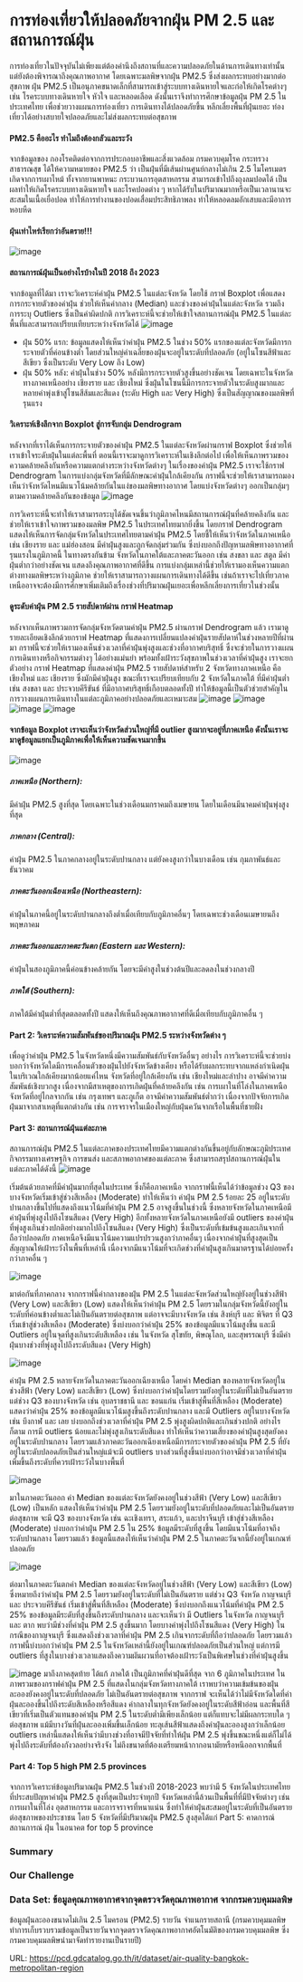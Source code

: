 # การท่องเที่ยวให้ปลอดภัยจากฝุ่น PM 2.5 และสถานการณ์ฝุ่น
การท่องเที่ยวในปัจจุบันไม่เพียงแต่ต้องคำนึงถึงสถานที่และความปลอดภัยในด้านการเดินทางเท่านั้น แต่ยังต้องพิจารณาถึงคุณภาพอากาศ โดยเฉพาะมลพิษจากฝุ่น PM2.5 ซึ่งส่งผลกระทบอย่างมากต่อสุขภาพ ฝุ่น PM2.5 เป็นอนุภาคขนาดเล็กที่สามารถเข้าสู่ระบบทางเดินหายใจและก่อให้เกิดโรคต่างๆ เช่น โรคระบบทางเดินหายใจ หัวใจ และหลอดเลือด ดังนั้นเราจึงทำการศึกษาข้อมูลฝุ่น PM 2.5 ในประเทศไทย  เพื่อช่วยวางแผนการท่องเที่ยว การเดินทางได้ปลอดภัยขึ้น หลีกเลี่ยงพื้นที่ฝุ่นเยอะ ท่องเที่ยวได้อย่างสบายใจปลอดภัยและไม่ส่งผลกระทบต่อสุขภาพ

####  PM2.5 คืออะไร ทำไมถึงต้องกลัวและระวัง
จากข้อมูลของ กองโรคติดต่อจากการประกอบอาชีพและสิ่งแวดล้อม กรมควบคุมโรค กระทรวงสาธารณสุข ได้ให้ความหมายของ PM2.5 ว่า เป็นฝุ่นที่มีเส้นผ่านศูนย์กลางไม่เกิน 2.5 ไมโครเมตร เกิดจากการเผาไหม้ ทั้งจากยานพาหนะ กระบวนการอุตสาหกรรม สามารถเข้าไปถึงถุงลมปอดได้ เป็นผลทำให้เกิดโรคระบบทางเดินหายใจ และโรคปอดต่าง ๆ หากได้รับในปริมาณมากหรือเป็นเวลานานจะสะสมในเนื้อเยื่อปอด ทำให้การทำงานของปอดเสื่อมประสิทธิภาพลง ทำให้หลอดลมอักเสบและมีอาการหอบหืด
#### ฝุ่นเท่าไหร่เรียกว่าอันตราย!!!

![image](ระดับสีค่าฝุ่น-PM-2.5.png)

#### สถานการณ์ฝุ่นเป็นอย่างไรบ้างในปี 2018 ถึง 2023
 จากข้อมูลที่ได้มา เราจะวิเคราะห์ค่าฝุ่น PM2.5 ในแต่ละจังหวัด โดยใช้ กราฟ Boxplot เพื่อแสดงการกระจายตัวของค่าฝุ่น ช่วยให้เห็นค่ากลาง (Median) และช่วงของค่าฝุ่นในแต่ละจังหวัด รวมถึงการระบุ Outliers ซึ่งเป็นค่าผิดปกติ การวิเคราะห์นี้จะช่วยให้เข้าใจสถานการณ์ฝุ่น PM2.5 ในแต่ละพื้นที่และสามารถเปรียบเทียบระหว่างจังหวัดได้
![image](Boxplot-All.png)

- ฝุ่น 50% แรก: 
ข้อมูลแสดงให้เห็นว่าค่าฝุ่น PM2.5 ในช่วง 50% แรกของแต่ละจังหวัดมีการกระจายตัวที่ค่อนข้างต่ำ โดยส่วนใหญ่ค่าเฉลี่ยของฝุ่นจะอยู่ในระดับที่ปลอดภัย (อยู่ในโซนสีฟ้าและสีเขียว ซึ่งเป็นระดับ Very Low ถึง Low)
- ฝุ่น 50% หลัง:
 ค่าฝุ่นในช่วง 50% หลังมีการกระจายตัวสูงขึ้นอย่างชัดเจน โดยเฉพาะในจังหวัดทางภาคเหนืออย่าง เชียงราย และ เชียงใหม่ ซึ่งฝุ่นในโซนนี้มีการกระจายตัวในระดับสูงมากและหลายค่าพุ่งเข้าสู่โซนสีส้มและสีแดง (ระดับ High และ Very High) ซึ่งเป็นสัญญาณของมลพิษที่รุนแรง

#### วิเคราะห์เชิงลึกจาก Boxplot สู่การจับกลุ่ม Dendrogram
หลังจากที่เราได้เห็นการกระจายตัวของค่าฝุ่น PM2.5 ในแต่ละจังหวัดผ่านกราฟ Boxplot ซึ่งช่วยให้เราเข้าใจระดับฝุ่นในแต่ละพื้นที่ ตอนนี้เราจะมาดูการวิเคราะห์ในเชิงลึกต่อไป เพื่อให้เห็นภาพรวมของความคล้ายคลึงกันหรือความแตกต่างระหว่างจังหวัดต่างๆ ในเรื่องของค่าฝุ่น PM2.5 เราจะใช้กราฟ Dendrogram ในการแบ่งกลุ่มจังหวัดที่มีลักษณะค่าฝุ่นใกล้เคียงกัน กราฟนี้จะช่วยให้เราสามารถมองเห็นว่าจังหวัดไหนมีแนวโน้มคล้ายกันในแง่ของมลพิษทางอากาศ โดยแบ่งจังหวัดต่างๆ ออกเป็นกลุ่มๆ ตามความคล้ายคลึงกันของข้อมูล
![image](THDendogram.png)

การวิเคราะห์นี้จะทำให้เราสามารถระบุได้ชัดเจนขึ้นว่าภูมิภาคไหนมีสถานการณ์ฝุ่นที่คล้ายคลึงกัน และช่วยให้เราเข้าใจภาพรวมของมลพิษ PM2.5 ในประเทศไทยมากยิ่งขึ้น โดยกราฟ Dendrogram แสดงให้เห็นการจัดกลุ่มจังหวัดในประเทศไทยตามค่าฝุ่น PM2.5 โดยชี้ให้เห็นว่าจังหวัดในภาคเหนือ เช่น เชียงราย และ แม่ฮ่องสอน มีค่าฝุ่นสูงและถูกจัดกลุ่มร่วมกัน ซึ่งบ่งบอกถึงปัญหามลพิษทางอากาศที่รุนแรงในภูมิภาคนี้ ในทางตรงกันข้าม จังหวัดในภาคใต้และภาคตะวันออก เช่น สงขลา และ สตูล มีค่าฝุ่นต่ำกว่าอย่างชัดเจน แสดงถึงคุณภาพอากาศที่ดีขึ้น การแบ่งกลุ่มเหล่านี้ช่วยให้เรามองเห็นความแตกต่างทางมลพิษระหว่างภูมิภาค ช่วยให้เราสามารถวางแผนการเดินทางได้ดีขึ้น เช่นถ้าเราจะไปเที่ยวภาคเหนืออาจจะต้องมีการศึกษาเพิ่มเติมถึงเรื่องช่วงที่ปริมาณฝุ่นเยอะเพื่อหลีกเลี่ยงการเที่ยวในช่วงนั้น

#### ดูระดับค่าฝุ่น PM 2.5 รายสัปดาห์ผ่าน กราฟ Heatmap
หลังจากเห็นภาพรวมการจัดกลุ่มจังหวัดตามค่าฝุ่น PM2.5 ผ่านกราฟ Dendrogram แล้ว เรามาดูรายละเอียดเชิงลึกด้วยกราฟ Heatmap ที่แสดงการเปลี่ยนแปลงค่าฝุ่นรายสัปดาห์ในช่วงหลายปีที่ผ่านมา กราฟนี้จะช่วยให้เรามองเห็นช่วงเวลาที่ค่าฝุ่นพุ่งสูงและช่วงที่อากาศบริสุทธิ์ ซึ่งจะช่วยในการวางแผนการเดินทางหรือกิจกรรมต่างๆ ได้อย่างแม่นยำ พร้อมทั้งเฝ้าระวังสุขภาพในช่วงเวลาที่ค่าฝุ่นสูง  เราจะยกตัวอย่าง กราฟ Heatmap ที่แสดงค่าฝุ่น PM2.5 รายสัปดาห์สำหรับ 2 จังหวัดทางภาคเหนือ คือ เชียงใหม่ และ เชียงราย ซึ่งมักมีค่าฝุ่นสูง ขณะที่เราจะเปรียบเทียบกับ 2 จังหวัดในภาคใต้ ที่มีค่าฝุ่นต่ำ เช่น สงขลา และ ประจวบคีรีขันธ์ ที่มีอากาศบริสุทธิ์เกือบตลอดทั้งปี ทำให้ข้อมูลนี้เป็นตัวช่วยสำคัญในการวางแผนการเดินทางในแต่ละภูมิภาคอย่างปลอดภัยและเหมาะสม
![image](เชียงราย.png)
![image](แม่ฮ่องสอน.png)
![image](สงขลา.png)
![image](สตูล.png)
#### จากข้อมูล Boxplot เราจะเห็นว่าจังหวัดส่วนใหญ่ที่มี outlier สูงมากจะอยู่ที่ภาคเหนือ ดังนั้นเราจะมาดูข้อมูลแยกเป็นภูมิภาคเพื่อให้เห็นความชัดเจนมากขึ้น
![image](AverageByRegion.png)

##### ภาคเหนือ (Northern): 
มีค่าฝุ่น PM2.5 สูงที่สุด โดยเฉพาะในช่วงเดือนมกราคมถึงเมษายน โดยในเดือนมีนาคมค่าฝุ่นพุ่งสูงที่สุด 
##### ภาคกลาง (Central):
ค่าฝุ่น PM2.5 ในภาคกลางอยู่ในระดับปานกลาง แต่ยังคงสูงกว่าในบางเดือน เช่น กุมภาพันธ์และธันวาคม
##### ภาคตะวันออกเฉียงเหนือ (Northeastern):
ค่าฝุ่นในภาคนี้อยู่ในระดับปานกลางถึงต่ำเมื่อเทียบกับภูมิภาคอื่นๆ โดยเฉพาะช่วงเดือนเมษายนถึงพฤษภาคม
##### ภาคตะวันออกและภาคตะวันตก (Eastern และ Western):
ค่าฝุ่นในสองภูมิภาคนี้ค่อนข้างคล้ายกัน โดยจะมีค่าสูงในช่วงต้นปีและลดลงในช่วงกลางปี
##### ภาคใต้ (Southern):
ภาคใต้มีค่าฝุ่นต่ำที่สุดตลอดทั้งปี แสดงให้เห็นถึงคุณภาพอากาศที่ดีเมื่อเทียบกับภูมิภาคอื่น ๆ

#### Part 2: วิเคราะห์ความสัมพันธ์ของปริมาณฝุ่น PM2.5 ระหว่างจังหวัดต่าง ๆ</span>

เพื่อดูว่าค่าฝุ่น PM2.5 ในจังหวัดหนึ่งมีความสัมพันธ์กับจังหวัดอื่นๆ อย่างไร การวิเคราะห์นี้จะช่วยบ่งบอกว่าจังหวัดใดมีการเคลื่อนตัวของฝุ่นไปยังจังหวัดข้างเคียง หรือได้รับผลกระทบจากแหล่งกำเนิดฝุ่นในบริเวณใกล้เคียงมากน้อยแค่ไหน
จังหวัดที่อยู่ใกล้เคียงกัน เช่น เชียงใหม่และลำปาง อาจมีค่าความสัมพันธ์เชิงบวกสูง เนื่องจากมีสาเหตุของการเกิดฝุ่นที่คล้ายคลึงกัน เช่น การเผาในที่โล่งในภาคเหนือ
จังหวัดที่อยู่ไกลจากกัน เช่น กรุงเทพฯ และภูเก็ต อาจมีค่าความสัมพันธ์ต่ำกว่า เนื่องจากปัจจัยการเกิดฝุ่นมาจากสาเหตุที่แตกต่างกัน เช่น การจราจรในเมืองใหญ่กับฝุ่นควันจากเรือในพื้นที่ชายฝั่ง

#### Part 3:  สถานการณ์ฝุ่นแต่ละภาค
สถานการณ์ฝุ่น PM2.5 ในแต่ละภาคของประเทศไทยมีความแตกต่างกันขึ้นอยู่กับลักษณะภูมิประเทศ กิจกรรมทางเศรษฐกิจ การขนส่ง และสภาพอากาศของแต่ละภาค ซึ่งสามารถสรุปสถานการณ์ฝุ่นในแต่ละภาคได้ดังนี้
![image](north.png)

เริ่มต้นด้วยภาคที่มีค่าฝุ่นมากที่สุดในประเทศ ซึ่งก็คือภาคเหนือ จากกราฟนี้เห็นได้ว่าข้อมูลช่วง Q3 ของบางจังหวัดเริ่มเข้าสู่ช่วงสีเหลือง (Moderate) ทำให้เห็นว่า ค่าฝุ่น PM 2.5 ร้อยละ 25 อยู่ในระดับปานกลางขึ้นไปที่แสดงถึงแนวโน้มที่ค่าฝุ่น PM 2.5 อาจสูงขึ้นในช่วงนี้ ซึ่งหลายจังหวัดในภาคเหนือมีค่าฝุ่นที่พุ่งสูงไปถึงโซนสีแดง (Very High) อีกทั้งหลายจังหวัดในภาคเหนือยังมี outliers ของค่าฝุ่นที่พุ่งสูงเกินช่วงปกติอย่างมากไปถึงโซนสีแดง (Very High) ซึ่งเป็นระดับที่เข้มข้นสูงและเกินจากที่ถือว่าปลอดภัย ภาคเหนือจึงมีแนวโน้มความแปรปรวนสูงกว่าภาคอื่นๆ เนื่องจากค่าฝุ่นที่สูงสุดเป็นสัญญาณให้เฝ้าระวังในพื้นที่เหล่านี้ เนื่องจากมีแนวโน้มที่จะเกิดช่วงที่ค่าฝุ่นสูงเกินมาตรฐานได้บ่อยครั้งกว่าภาคอื่น ๆ


![image](Central.png)

มาต่อกันที่ภาคกลาง จากกราฟนี้ค่ากลางของฝุ่น PM 2.5 ในแต่ละจังหวัดส่วนใหญ่ยังอยู่ในช่วงสีฟ้า (Very Low) และสีเขียว (Low) แสดงให้เห็นว่าค่าฝุ่น PM 2.5 โดยรวมในกลุ่มจังหวัดนี้ยังอยู่ในระดับที่ค่อนข้างต่ำและไม่เป็นอันตรายต่อสุขภาพ แต่อาจจะมีบางจังหวัด เช่น สิงห์บุรี และ พิจิตร ที่ Q3 เริ่มเข้าสู่ช่วงสีเหลือง (Moderate) ซึ่งบ่งบอกว่าค่าฝุ่น 25% ของข้อมูลมีแนวโน้มสูงขึ้น  และมี Outliers อยู่ในจุดที่สูงเกินระดับสีเหลือง เช่น ในจังหวัด สุโขทัย, พิษณุโลก, และสุพรรณบุรี ซึ่งมีค่าฝุ่นบางช่วงที่พุ่งสูงไปถึงระดับสีแดง (Very High)  


![image](Northeastern.png)

ค่าฝุ่น PM 2.5 หลายจังหวัดในภาคตะวันออกเฉียงเหนือ โดยค่า Median ของหลายจังหวัดอยู่ในช่วงสีฟ้า (Very Low) และสีเขียว (Low) ซึ่งบ่งบอกว่าค่าฝุ่นโดยรวมยังอยู่ในระดับที่ไม่เป็นอันตราย แต่ช่วง Q3 ของบางจังหวัด เช่น อุบลราชธานี และ ขอนแก่น เริ่มเข้าสู่พื้นที่สีเหลือง (Moderate) แสดงว่าค่าฝุ่น 25% ของข้อมูลมีแนวโน้มสูงขึ้นถึงระดับปานกลาง และมี Outliers อยู่ในบางจังหวัด เช่น บึงกาฬ และ เลย บ่งบอกถึงช่วงเวลาที่ค่าฝุ่น PM 2.5 พุ่งสูงผิดปกติและเกินช่วงปกติ อย่างไรก็ตาม การมี outliers น้อยและไม่พุ่งสูงเกินระดับสีแดง ทำให้เห็นว่าความเสี่ยงของค่าฝุ่นสูงสุดยังคงอยู่ในระดับปานกลาง โดยรวมแล้วภาคตะวันออกเฉียงเหนือมีการกระจายตัวของค่าฝุ่น PM 2.5 ที่ยังอยู่ในระดับปลอดภัยเป็นส่วนใหญ่แม้จะมี outliers บางส่วนที่สูงขึ้นบ่งบอกว่าอาจมีช่วงเวลาที่ค่าฝุ่นเพิ่มขึ้นถึงระดับที่ควรเฝ้าระวังในบางพื้นที่



![image](Eastern.png)

มาในภาคตะวันออก ค่า Median ของแต่ละจังหวัดยังคงอยู่ในช่วงสีฟ้า (Very Low) และสีเขียว (Low) เป็นหลัก แสดงให้เห็นว่าค่าฝุ่น PM 2.5 โดยรวมยังอยู่ในระดับที่ปลอดภัยและไม่เป็นอันตรายต่อสุขภาพ จะมี Q3  ของบางจังหวัด เช่น ฉะเชิงเทรา,  สระแก้ว, และปราจีนบุรี เข้าสู่ช่วงสีเหลือง (Moderate) บ่งบอกว่าค่าฝุ่น PM 2.5 ใน 25% ข้อมูลมีระดับที่สูงขึ้น โดยมีแนวโน้มที่อาจถึงระดับปานกลาง โดยรวมแล้ว ข้อมูลนี้แสดงให้เห็นว่าค่าฝุ่น PM 2.5 ในภาคตะวันจกนี้ยังอยู่ในเกณฑ์ปลอดภัย 



![image](Western.png)

ต่อมาในภาคตะวันตกค่า Median ของแต่ละจังหวัดอยู่ในช่วงสีฟ้า (Very Low) และสีเขียว (Low) ซึ่งหมายถึงว่าค่าฝุ่น PM 2.5 โดยรวมยังอยู่ในระดับที่ไม่เป็นอันตราย แต่ช่วง Q3   จังหวัด กาญจนบุรี และ ประจวบคีรีขันธ์ เริ่มเข้าสู่พื้นที่สีเหลือง (Moderate) ซึ่งบ่งบอกถึงแนวโน้มที่ค่าฝุ่น PM 2.5   25%  ของข้อมูลมีระดับที่สูงขึ้นถึงระดับปานกลาง และจะเห็นว่า มี Outliers ในจังหวัด  กาญจนบุรี และ ตาก พบว่ามีช่วงที่ค่าฝุ่น PM 2.5 สูงขึ้นมาก โดยบางค่าพุ่งไปถึงโซนสีแดง (Very High) ในกรณีของกาญจนบุรี ซึ่งแสดงถึงช่วงเวลาที่ค่าฝุ่น PM 2.5 เกินจากระดับที่ถือว่าปลอดภัย โดยรวมแล้ว กราฟนี้บ่งบอกว่าค่าฝุ่น PM 2.5 ในจังหวัดเหล่านี้ยังอยู่ในเกณฑ์ปลอดภัยเป็นส่วนใหญ่ แต่การมี outliers ที่สูงในบางช่วงเวลาแสดงถึงความผันผวนที่อาจต้องเฝ้าระวังเป็นพิเศษในช่วงที่ค่าฝุ่นสูงขึ้น


![image](ภาคใต้.png) 
มาถึงภาคสุดท้าย ได้แก้ ภาคใต้ เป็นภูมิภาคที่ค่าฝุ่นดีที่สุด จาก 6 ภูมิภาคในประเทศ ในภาพรวมของกราฟค่าฝุ่น PM 2.5 ที่แสดงในกลุ่มจังหวัดทางภาคใต้ เราพบว่าความเข้มข้นของฝุ่นละอองยังคงอยู่ในระดับที่ปลอดภัย ไม่เป็นอันตรายต่อสุขภาพ จากกราฟ จะเห็นได้ว่าไม่มีจังหวัดใดที่ค่าฝุ่นละอองขึ้นไปถึงระดับสีเหลืองหรือสีแดง ค่ากลางในทุกจังหวัดยังคงอยู่ในระดับสีฟ้าอ่อน และพื้นที่สีเขียวที่เริ่มเป็นตัวแทนของค่าฝุ่น PM 2.5 ในระดับต่ำมีเพียงเล็กน้อย แต่ก็แทบจะไม่มีผลกระทบใด ๆ ต่อสุขภาพ แม้มีบางวันที่ฝุ่นละอองเพิ่มขึ้นเล็กน้อย ทะลุเส้นสีฟ้าแสดงถึงค่าฝุ่นละอองสูงกว่าเล็กน้อย outliers เหล่านี้แสดงให้เห็นว่ามีบางช่วงที่อาจมีปัจจัยที่ทำให้ฝุ่น PM 2.5 พุ่งขึ้นขณะหนึ่งแต่ก็ไม่ได้พุ่งไปถึงระดับที่ต้องกังวลอย่างจริงจัง ไม่ถึงขนาดที่ต้องเตรียมหน้ากากอนามัยหรือหนีออกจากพื้นที่



#### Part 4: Top 5 high PM 2.5 provinces
จากการวิเคราะห์ข้อมูลปริมาณฝุ่น PM2.5 ในช่วงปี 2018-2023 พบว่ามี 5 จังหวัดในประเทศไทยที่ประสบปัญหาค่าฝุ่น PM2.5 สูงที่สุดเป็นประจำทุกปี จังหวัดเหล่านี้ล้วนเป็นพื้นที่ที่มีปัจจัยต่างๆ เช่น การเผาในที่โล่ง อุตสาหกรรม และการจราจรที่หนาแน่น ซึ่งทำให้ค่าฝุ่นสะสมอยู่ในระดับที่เป็นอันตรายต่อสุขภาพของประชาชน โดย 5 จังหวัดที่มีปริมาณฝุ่น PM2.5 สูงสุดได้แก่
Part 5:  คาดการณ์สถานการณ์ ฝุ่น ในอนาคต for top 5 province

### Summary


### Our Challenge

### Data Set: ข้อมูลคุณภาพอากาศจากจุดตรวจวัดคุณภาพอากาศ จากกรมควบคุมมลพิษ
ข้อมูลฝุ่นละอองขนาดไม่เกิน 2.5 ไมครอน (PM2.5) รายวัน จำแนกรายสถานี (กรมควบคุมมลพิษทำการเก็บรวบรวมข้อมูลเป็นรายวันจากจุดตรวจวัดคุณภาพอากาศอัตโนมัติของกรมควบคุมมลพิษ ซึ่งกรมควบคุมมลพิษนำมาจัดทำรายงานเป็นรายปี)

URL: https://pcd.gdcatalog.go.th/it/dataset/air-quality-bangkok-metropolitan-region
